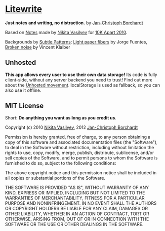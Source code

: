 # [Litewrite](http://litewrite.net)

**Just notes and writing, no distraction.** by [Jan-Christoph Borchardt](http://jancborchardt.net)

Based on [Notes](http://nv.github.com/notes) made by [Nikita Vasilyev](http://elv1s.ru) for [10K Apart 2010](http://10k.aneventapart.com/1/Entry/72).

Backgrounds by [Subtle Patterns](http://subtlepatterns.com): [Light paper fibers](http://subtlepatterns.com/?p=1311) by Jorge Fuentes, [Broken noise](http://subtlepatterns.com/?p=852) by Vincent Klaiber


## Unhosted

**This app allows every user to use their own data storage!** Its code is fully client-side, without any server backend you need to trust! Find out more about the [Unhosted movement](http://unhosted.org). localStorage is used as fallback, so you can also use it offline.


## MIT License

Short: **Do anything you want as long as you credit us.**

Copyright (c) 2010 [Nikita Vasilyev](http://elv1s.ru), 2012 [Jan-Christoph Borchardt](http://jancborchardt.net)

Permission is hereby granted, free of charge, to any person obtaining
a copy of this software and associated documentation files (the
"Software"), to deal in the Software without restriction, including
without limitation the rights to use, copy, modify, merge, publish,
distribute, sublicense, and/or sell copies of the Software, and to
permit persons to whom the Software is furnished to do so, subject to
the following conditions:

The above copyright notice and this permission notice shall be
included in all copies or substantial portions of the Software.

THE SOFTWARE IS PROVIDED "AS IS", WITHOUT WARRANTY OF ANY KIND,
EXPRESS OR IMPLIED, INCLUDING BUT NOT LIMITED TO THE WARRANTIES OF
MERCHANTABILITY, FITNESS FOR A PARTICULAR PURPOSE AND
NONINFRINGEMENT. IN NO EVENT SHALL THE AUTHORS OR COPYRIGHT HOLDERS BE
LIABLE FOR ANY CLAIM, DAMAGES OR OTHER LIABILITY, WHETHER IN AN ACTION
OF CONTRACT, TORT OR OTHERWISE, ARISING FROM, OUT OF OR IN CONNECTION
WITH THE SOFTWARE OR THE USE OR OTHER DEALINGS IN THE SOFTWARE.
